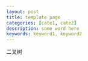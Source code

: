 ```yaml
---
layout: post
title: template page
categories: [cate1, cate2]
description: some word here
keywords: keyword1, keyword2
---
```


二叉树
